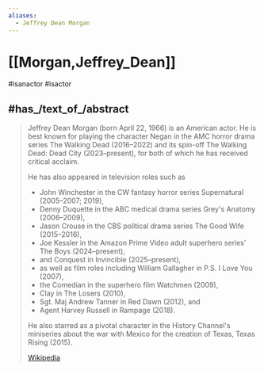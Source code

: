 ```yaml
---
aliases:
  - Jeffrey Dean Morgan
---
```


# [[Morgan,Jeffrey_Dean]] 

#isanactor 
#isactor

## #has_/text_of_/abstract 

> Jeffrey Dean Morgan (born April 22, 1966) is an American actor. 
> He is best known for playing the character Negan in the AMC horror drama series 
> The Walking Dead (2016–2022) and its spin-off The Walking Dead: Dead City (2023–present), 
> for both of which he has received critical acclaim. 
> 
> He has also appeared in television roles such as 
> - John Winchester in the CW fantasy horror series Supernatural (2005–2007; 2019), 
> - Denny Duquette in the ABC medical drama series Grey's Anatomy (2006–2009), 
> - Jason Crouse in the CBS political drama series The Good Wife (2015–2016), 
> - Joe Kessler in the Amazon Prime Video adult superhero series' The Boys (2024–present), 
> - and Conquest in Invincible (2025–present), 
> - as well as film roles including William Gallagher in P.S. I Love You (2007), 
> - the Comedian in the superhero film Watchmen (2009), 
> - Clay in The Losers (2010), 
> - Sgt. Maj Andrew Tanner in Red Dawn (2012), and 
> - Agent Harvey Russell in Rampage (2018). 
> 
> He also starred as a pivotal character in the History Channel's miniseries about the war with Mexico for the creation of Texas, Texas Rising (2015).
>
> [Wikipedia](https://en.wikipedia.org/wiki/Jeffrey%20Dean%20Morgan) 


